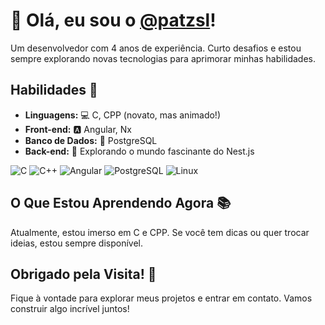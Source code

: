 # 👋 Olá, eu sou o [@patzsl](https://github.com/patzsl)!

Um desenvolvedor com 4 anos de experiência. Curto desafios e estou sempre explorando novas tecnologias para aprimorar minhas habilidades.

## Habilidades 🚀
- **Linguagens:** 💻 C, CPP (novato, mas animado!)
- **Front-end:** 🅰️ Angular, Nx
- **Banco de Dados:** 🐘 PostgreSQL
- **Back-end:** 🚀 Explorando o mundo fascinante do Nest.js

![C](https://img.shields.io/badge/C-00599C?style=for-the-badge&logo=c&logoColor=white) ![C++](https://img.shields.io/badge/C%2B%2B-00599C?style=for-the-badge&logo=c%2B%2B&logoColor=white) ![Angular](https://img.shields.io/badge/Angular-DD0031?style=for-the-badge&logo=angular&logoColor=white) ![PostgreSQL](https://img.shields.io/badge/PostgreSQL-000?style=for-the-badge&logo=postgresql) ![Linux](https://img.shields.io/badge/Linux-000?style=for-the-badge&logo=linux&logoColor=FCC624) 

## O Que Estou Aprendendo Agora 📚
Atualmente, estou imerso em C e CPP. Se você tem dicas ou quer trocar ideias, estou sempre disponível.

## Obrigado pela Visita! 👋
Fique à vontade para explorar meus projetos e entrar em contato. Vamos construir algo incrível juntos!
